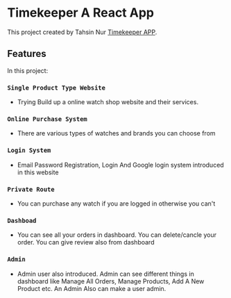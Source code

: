 # Timekeeper A React App

This project created by Tahsin Nur [Timekeeper APP](https://travelicious-travels.web.app/).

## Features

In this project:

### `Single Product Type Website`

* Trying Build up a online watch shop website and their services.

### `Online Purchase System`

* There are various types of watches and brands you can choose from 

### `Login System`

* Email Password Registration, Login And Google login system introduced in this website

### `Private Route`

* You can purchase any watch if you are logged in otherwise you can't

### `Dashboad`

* You can see all your orders in dashboard. You can delete/cancle your order. You can give review also from dashboard

### `Admin`

* Admin user also introduced. Admin can see different things in dashboard like Manage All Orders, Manage Products, Add A New Product etc. An Admin Also can make a user admin.